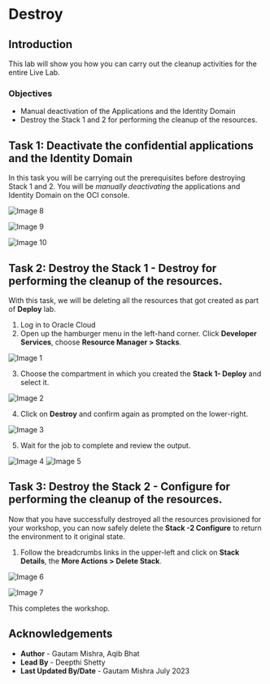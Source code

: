 # Destroy

## Introduction

This lab will show you how you can carry out the cleanup activities for the entire Live Lab.


### Objectives

-   Manual deactivation of the Applications and the Identity Domain
-   Destroy the Stack 1 and 2 for performing the cleanup of the resources.


## Task 1: Deactivate the confidential applications and the Identity Domain

In this task you will be carrying out the prerequisites before destroying Stack 1 and 2. You will be *manually deactivating* the applications and Identity Domain on the OCI console.

![Image 8](./images/image8.png "Image 8")

![Image 9](./images/image9.png "Image 9")

![Image 10](./images/image10.png "image10")
		
## Task 2: Destroy the Stack 1 - Destroy for performing the cleanup of the resources.

With this task, we will be deleting all the resources that got created as part of **Deploy** lab.

1. Log in to Oracle Cloud
2. Open up the hamburger menu in the left-hand corner.  Click **Developer Services**, choose **Resource Manager > Stacks**.

![Image 1](./images/image1.png "Image 1")
  
3. Choose the compartment in which you created the **Stack 1- Deploy** and select it.  

![Image 2](./images/image2.png "Image 2")

4. Click on **Destroy** and confirm again as prompted on the lower-right.  

![Image 3](./images/image3.png "Image 3")

5. Wait for the job to complete and review the output.  

![Image 4](./images/image4.png "Image 4")
![Image 5](./images/image5.png "Image 5")

## Task 3: Destroy the Stack 2 - Configure for performing the cleanup of the resources.

Now that you have successfully destroyed all the resources provisioned for your workshop, you can now safely delete the **Stack -2 Configure** to return the environment to it original state.

1. Follow the breadcrumbs links in the upper-left and click on **Stack Details**, the **More Actions > Delete Stack**.  

![Image 6](./images/image6.png "Image 6")

![Image 7](./images/image7.png "Image 7")

This completes the workshop.

## Acknowledgements
* **Author** - Gautam Mishra, Aqib Bhat
* **Lead By** - Deepthi Shetty 
* **Last Updated By/Date** - Gautam Mishra July 2023
